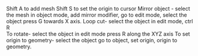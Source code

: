 Shift A to add mesh
Shift S to set the origin to cursor
Mirror object - select the mesh in object mode, add mirror modifier, go to edit mode, select the object press G towards X axis.
Loop cut- select the object in edit mode, ctrl R  
To rotate- select the object in edit mode press R along the XYZ axis
To set origin to geometry- select the object go to object, set origin, origin to geometry. 
